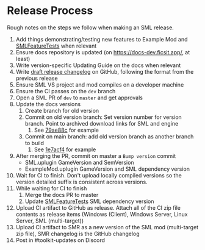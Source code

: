 # Release Process

Rough notes on the steps we follow when making an SML release.

1. Add things demonstrating/testing new features to Example Mod and [SMLFeatureTests](https://github.com/satisfactorymodding/SMLFeatureTests) when relevant
1. Ensure docs repository is updated (on <https://docs-dev.ficsit.app/>, at least)
1. Write version-specific Updating Guide on the docs when relevant
1. Write [draft release changelog](https://github.com/satisfactorymodding/SatisfactoryModLoader/releases/) on GitHub, following the format from the previous release
1. Ensure SML VS project and mod compiles on a developer machine
1. Ensure the CI passes on the `dev` branch
1. Open a SML PR of `dev` to `master` and get approvals
1. Update the docs versions
   1. Create branch for old version
   1. Commit on old version branch: Set version number for version branch. Point to archived download links for SML and engine
      1. See [79ae88c](https://github.com/satisfactorymodding/Documentation/commit/79ae88ca19731b361167924606d554d0496232b8) for example
   1. Commit on main branch: add old version branch as another branch to build
      1. See [1e7acf4](https://github.com/satisfactorymodding/Documentation/commit/1e7acf4d396626e80ea2f2de00fe38109fad4ecc) for example
1. After merging the PR, commit on master a `Bump version` commit
    - SML.uplugin GameVersion and SemVersion
    - ExampleMod.uplugin GameVersion and SML dependency version
1. Wait for CI to finish. Don't upload locally compiled versions so the version detailed suffix is consistent across versions.
1. While waiting for CI to finish
   1. Merge the docs PR to master
   1. Update [SMLFeatureTests](https://github.com/satisfactorymodding/SMLFeatureTests) SML dependency version
1. Upload CI artifact to GitHub as release. Attach all of the CI zip file contents as release items (Windows (Client), Windows Server, Linux Server, SML (multi-target))
1. Upload CI artifact to SMR as a new version of the SML mod (multi-target zip file), SMR changelog is the GitHub changelog
1. Post in #toolkit-updates on Discord
